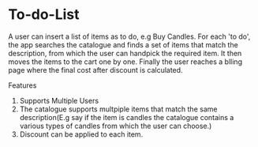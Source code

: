 # To-do-List

A user can insert a list of items as to do, e.g Buy Candles. For each 'to do', the app searches the catalogue and finds a set of items that match the description, from which the user can handpick the required item. It then moves the items to the cart one by one. Finally the user reaches a blling page where the final cost after discount is calculated.   

Features
 
 1. Supports Multiple Users
 2. The catalogue supports multpiple items that match the same description(E.g say if the item is candles the catalogue contains a various types of candles from which the user can choose.)
 3. Discount can be applied to each item.
    

